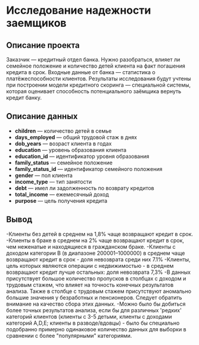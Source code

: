 # Исследование надежности заемщиков

## Описание проекта
Заказчик — кредитный отдел банка. Нужно разобраться, влияет ли семейное положение и количество детей клиента на факт погашения кредита в срок. Входные данные от банка — статистика о платёжеспособности клиентов.
Результаты исследования будут учтены при построении модели кредитного скоринга — специальной системы, которая оценивает способность потенциального заёмщика вернуть кредит банку.

## Описание данных
- **children** — количество детей в семье
- **days_employed** — общий трудовой стаж в днях
- **dob_years** — возраст клиента в годах
- **education** — уровень образования клиента
- **education_id** — идентификатор уровня образования
- **family_status** — семейное положение
- **family_status_id** — идентификатор семейного положения
- **gender** — пол клиента
- **income_type** — тип занятости
- **debt** — имел ли задолженность по возврату кредитов
- **total_income** — ежемесячный доход
- **purpose** — цель получения кредита

## Вывод

-Клиенты без детей в среднем на 1,8% чаще возвращают кредит в срок.
-Клиенты в браке в среднем на 2% чаще возвращают кредит в срок, чем неженатые и находящиеся в гражданском браке.
-Клиенты с доходом категории В (в диапазоне 200001–1000000) в среднем чаще возвращают кредит в срок - доля невозврата среди них 7.1%
-Клиенты, цель которых являются операции с недвижимостью - в среднем возвращают кредит лучше остальных: доля невозврата 7,3%
-В данных присутствует большое количество пропусков в столбцах с доходом и трудовым стажем, что влияет на точность конечных результатов анализа. Также в столбце с трудовым стажем присутствуют аномально большие значения у безработных и пенсионеров. Следует обратить внимание на качество сбора этих данных.
-Можно было бы добиться более точных результатов анализа, если бы для различных 'редких' категорий клиентов (клиенты с 3-5 детьми, клиенты с доходами категорий A,D,E; клиенты в разводе/вдовцы) - было бы специально подобранно примерно одинаковое количество данных для выборки в сравнении с более "популярными" категориями.
